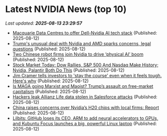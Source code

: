 # Latest NVIDIA News (top 10)
_Last updated: **2025-08-13 23:29:57**_

- [Macquarie Data Centres to offer Dell-Nvidia AI tech stack](https://www.computerweekly.com/news/366629279/Macquarie-Data-Centres-to-offer-Dell-Nvidia-AI-tech-stack) (Published: 2025-08-12)
- [Trump's unusual deal with Nvidia and AMD sparks concerns, legal questions](https://biztoc.com/x/3e3b0df7af44cc21) (Published: 2025-08-12)
- [Two Chinese robot firms join Nvidia to drive ‘physical AI’ boom](https://www.digitimes.com/news/a20250812PD222/china-nvidia-robot-robotics-training-manufacturing.html) (Published: 2025-08-12)
- [Stock Market Today: Dow Rallies, S&P 500 And Nasdaq Make History; Nvidia, Palantir Both Do This](https://biztoc.com/x/2694a91ef14e1666) (Published: 2025-08-12)
- [Jim Cramer tells investors to 'stay the course' even when it feels tough. Here's why](https://www.cnbc.com/2025/08/12/cramer-stock-market-trump.html) (Published: 2025-08-12)
- [Is MAGA going Marxist and Maoist? Trump’s assault on free-market capitalism](https://fortune.com/2025/08/12/maga-marxist-maoist-trump-assault-free-market-capitalism-socialism/) (Published: 2025-08-12)
- [Hackers leak Allianz Life data stolen in Salesforce attacks](https://www.bleepingcomputer.com/news/security/hackers-leak-allianz-life-data-stolen-in-salesforce-attacks/) (Published: 2025-08-12)
- [China raises concerns over Nvidia’s H20 chips with local firms: Report](https://www.aljazeera.com/economy/2025/8/12/china-raises-concerns-over-nvidias-h20-chips-with-local-firms-report) (Published: 2025-08-12)
- [Lilbits: GitHub loses its CEO, ARM to add neural accelerators to GPUs, and Kubuntu Focus launches a big, powerful Linux laptop](https://liliputing.com/lilbits-github-loses-its-ceo-arm-to-add-neural-accelerators-to-gpus-and-kubuntu-focus-launches-a-big-powerful-linux-laptop/) (Published: 2025-08-12)

